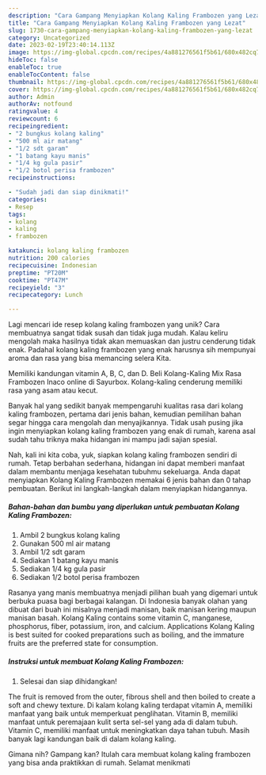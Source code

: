 ```yaml
---
description: "Cara Gampang Menyiapkan Kolang Kaling Frambozen yang Lezat"
title: "Cara Gampang Menyiapkan Kolang Kaling Frambozen yang Lezat"
slug: 1730-cara-gampang-menyiapkan-kolang-kaling-frambozen-yang-lezat
category: Uncategorized
date: 2023-02-19T23:40:14.113Z
image: https://img-global.cpcdn.com/recipes/4a881276561f5b61/680x482cq70/kolang-kaling-frambozen-foto-resep-utama.jpg
hideToc: false
enableToc: true
enableTocContent: false
thumbnail: https://img-global.cpcdn.com/recipes/4a881276561f5b61/680x482cq70/kolang-kaling-frambozen-foto-resep-utama.jpg
cover: https://img-global.cpcdn.com/recipes/4a881276561f5b61/680x482cq70/kolang-kaling-frambozen-foto-resep-utama.jpg
author: Admin
authorAv: notfound
ratingvalue: 4
reviewcount: 6
recipeingredient:
- "2 bungkus kolang kaling"
- "500 ml air matang"
- "1/2 sdt garam"
- "1 batang kayu manis"
- "1/4 kg gula pasir"
- "1/2 botol perisa frambozen"
recipeinstructions:

- "Sudah jadi dan siap dinikmati!"
categories:
- Resep
tags:
- kolang
- kaling
- frambozen

katakunci: kolang kaling frambozen 
nutrition: 200 calories
recipecuisine: Indonesian
preptime: "PT20M"
cooktime: "PT47M"
recipeyield: "3"
recipecategory: Lunch

---
```





Lagi mencari ide resep kolang kaling frambozen yang unik? Cara membuatnya sangat tidak susah dan tidak juga mudah. Kalau keliru mengolah maka hasilnya tidak akan memuaskan dan justru cenderung tidak enak. Padahal kolang kaling frambozen yang enak harusnya sih mempunyai aroma dan rasa yang bisa memancing selera Kita.





Memiliki kandungan vitamin A, B, C, dan D. Beli Kolang-Kaling Mix Rasa Frambozen Inaco online di Sayurbox. Kolang-kaling cenderung memiliki rasa yang asam atau kecut.

Banyak hal yang sedikit banyak mempengaruhi kualitas rasa dari kolang kaling frambozen, pertama dari jenis bahan, kemudian pemilihan bahan segar hingga cara mengolah dan menyajikannya. Tidak usah pusing jika ingin menyiapkan kolang kaling frambozen yang enak di rumah, karena asal sudah tahu triknya maka hidangan ini mampu jadi sajian spesial.






Nah, kali ini kita coba, yuk, siapkan kolang kaling frambozen sendiri di rumah. Tetap berbahan sederhana, hidangan ini dapat memberi manfaat dalam membantu menjaga kesehatan tubuhmu sekeluarga. Anda dapat menyiapkan Kolang Kaling Frambozen memakai 6 jenis bahan dan 0 tahap pembuatan. Berikut ini langkah-langkah dalam menyiapkan hidangannya.

<!--inarticleads1-->

##### Bahan-bahan dan bumbu yang diperlukan untuk pembuatan Kolang Kaling Frambozen:

1. Ambil 2 bungkus kolang kaling
1. Gunakan 500 ml air matang
1. Ambil 1/2 sdt garam
1. Sediakan 1 batang kayu manis
1. Sediakan 1/4 kg gula pasir
1. Sediakan 1/2 botol perisa frambozen


Rasanya yang manis membuatnya menjadi pilihan buah yang digemari untuk berbuka puasa bagi berbagai kalangan. Di Indonesia banyak olahan yang dibuat dari buah ini misalnya menjadi manisan, baik manisan kering maupun manisan basah. Kolang Kaling contains some vitamin C, manganese, phosphorus, fiber, potassium, iron, and calcium. Applications Kolang Kaling is best suited for cooked preparations such as boiling, and the immature fruits are the preferred state for consumption. 

<!--inarticleads2-->

##### Instruksi untuk membuat Kolang Kaling Frambozen:


1. Selesai dan siap dihidangkan!

The fruit is removed from the outer, fibrous shell and then boiled to create a soft and chewy texture. Di kalam kolang kaling terdapat vitamin A, memiliki manfaat yang baik untuk memperkuat penglihatan. Vitamin B, memiliki manfaat untuk peremajaan kulit serta sel-sel yang ada di dalam tubuh. Vitamin C, memiliki manfaat untuk meningkatkan daya tahan tubuh. Masih banyak lagi kandungan baik di dalam kolang kaling. 

Gimana nih? Gampang kan? Itulah cara membuat kolang kaling frambozen yang bisa anda praktikkan di rumah. Selamat menikmati
